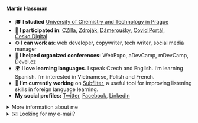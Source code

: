 #### Martin Hassman

<!--
**met/met** is a ✨ _special_ ✨ repository because its `README.md` (this file) appears on your GitHub profile.

Here are some ideas to get you started:

- 🔭 I’m currently working on ...
- 🌱 I’m currently learning ...
- 👯 I’m looking to collaborate on ...
- 🤔 I’m looking for help with ...
- 💬 Ask me about ...
- 📫 How to reach me: ...
- 😄 Pronouns: ...
- ⚡ Fun fact: ...
-->

- 🎓 **I studied** [University of Chemistry and Technology in Prague](https://www.vscht.cz/?jazyk=en)
- 🥼 **I participated in**: [CZilla](http://www.czilla.cz/ "Czech large community for Mozilla Suite and Mozilla Firefox projects, Post-mortem."),
[Zdroják](https://www.zdrojak.cz/ "Czech magazine about Web Technologies"), [Dámeroušky](https://www.damerousky.cz/en "Czech project for making and distribution of homemade anti-COVID masks"), [Covid Portál](https://covid.gov.cz/en/ "Czech website made by Government and volunteers about COVID-19"), [Česko.Digital](https://cesko.digital/en.html "Czech non-profit organization for designers and developers focus on improving life in the Czech Republic.")
- ⚙️ **I can work as**: web developer, copywriter, tech writer, social media manager
- 📣 **I helped organized conferences:** WebExpo, aDevCamp, mDevCamp, Devel.cz
- 🌍 **I love learning languages**. I speak Czech and English. I’m learning Spanish. I’m interested in Vietnamese, Polish and French.
- 🔭 **I’m currently working** on [Subfilter](https://github.com/met/subfilter), a useful tool for improving listening skills in foreign language learning.
- **My social profiles:** [Twitter](https://twitter.com/hassmanm), [Facebook](https://www.facebook.com/martin.hassman/), [LinkedIn](https://www.linkedin.com/in/hassman/)


<details>
  <summary>More information about me</summary>
  
- **I love** meeting people contributing to the World Wide Web and doing interviews with them. My favorites:
  - [Håkon Wium Lie: CSS was created to save HTML](https://www.root.cz/texty/hakon-wium-lie-css-was-created-to-save-html/)
  - [Molly E. Holzschlag: Evangelist and Educator](https://www.zdrojak.cz/clanky/molly-e-holzschlag-evangelist-and-educator/)
  - [David Storey: I believe in web standards](https://www.zdrojak.cz/clanky/david-storey-i-believe-in-web-standards/)

</details>
  

<details>
  <summary>✉️ Looking for my e-mail?</summary>

👈👈👈 It’s in the left column.

<details>
  <summary>❓ Still can’t see my e-mail ❓</summary>

  🔐 You need to sign in to GitHub to see my e-mail. (Try, it’s free.)
</details>
